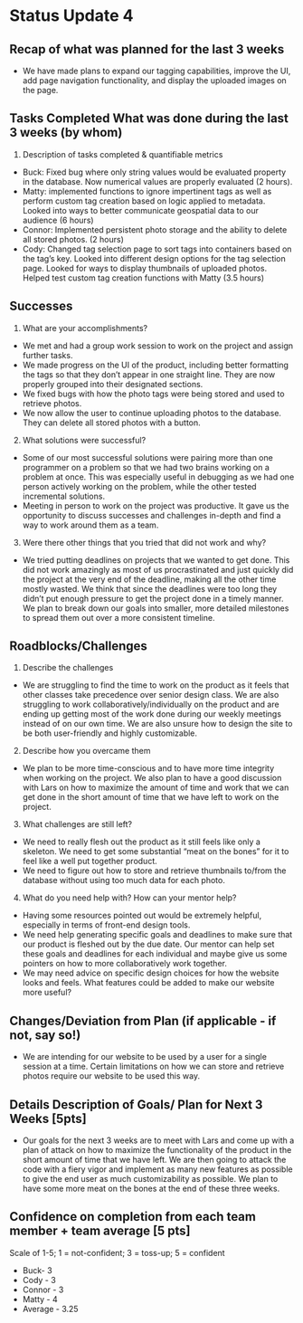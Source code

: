 # Status Update 4


## Recap of what was planned for the last 3 weeks 
- We have made plans to expand our tagging capabilities, improve the UI, add page navigation functionality, and display the uploaded images on the page. 
## Tasks Completed What was done during the last 3 weeks (by whom) 
1. Description of tasks completed & quantifiable metrics
- Buck: Fixed bug where only string values would be evaluated property in the database. Now numerical values are properly evaluated (2 hours).
- Matty: implemented functions to ignore impertinent tags as well as perform custom tag creation based on logic applied to metadata. Looked into ways to better communicate geospatial data to our audience (6 hours)
- Connor: Implemented persistent photo storage and the ability to delete all stored photos. (2 hours)
- Cody: Changed tag selection page to sort tags into containers based on the tag’s key. Looked into different design options for the tag selection page. Looked for ways to display thumbnails of uploaded photos. Helped test custom tag creation functions with Matty (3.5 hours)
## Successes
1. What are your accomplishments?
- We met and had a group work session to work on the project and assign further tasks.
- We made progress on the UI of the product, including better formatting the tags so that they don’t appear in one straight line. They are now properly grouped into their designated sections. 
- We fixed bugs with how the photo tags were being stored and used to retrieve photos.
- We now allow the user to continue uploading photos to the database. They can delete all stored photos with a button.
2. What solutions were successful?
- Some of our most successful solutions were pairing more than one programmer on a problem so that we had two brains working on a problem at once. This was especially useful in debugging as we had one person actively working on the problem, while the other tested incremental solutions.
- Meeting in person to work on the project was productive. It gave us the opportunity to discuss successes and challenges in-depth and find a way to work around them as a team.
3. Were there other things that you tried that did not work and why?
- We tried putting deadlines on projects that we wanted to get done. This did not work amazingly as most of us procrastinated and just quickly did the project at the very end of the deadline, making all the other time mostly wasted. We think that since the deadlines were too long they didn’t put enough pressure to get the project done in a timely manner. We plan to break down our goals into smaller, more detailed milestones to spread them out over a more consistent timeline.
## Roadblocks/Challenges
1. Describe the challenges
- We are struggling to find the time to work on the product as it feels that other classes take precedence over senior design class. We are also struggling to work collaboratively/individually on the product and are ending up getting most of the work done during our weekly meetings instead of on our own time. We are also unsure how to design the site to be both user-friendly and highly customizable.
2. Describe how you overcame them
- We plan to be more time-conscious and to have more time integrity when working on the project. We also plan to have a good discussion with Lars on how to maximize the amount of time and work that we can get done in the short amount of time that we have left to work on the project. 
3. What challenges are still left?
- We need to really flesh out the product as it still feels like only a skeleton. We need to get some substantial “meat on the bones” for it to feel like a well put together product.
- We need to figure out how to store and retrieve thumbnails to/from the database without using too much data for each photo.
4. What do you need help with? How can your mentor help?
- Having some resources pointed out would be extremely helpful, especially in terms of front-end design tools.
- We need help generating specific goals and deadlines to make sure that our product is fleshed out by the due date. Our mentor can help set these goals and deadlines for each individual and maybe give us some pointers on how to more collaboratively work together.
- We may need advice on specific design choices for how the website looks and feels. What features could be added to make our website more useful?
## Changes/Deviation from Plan ​(if applicable - if not, say so!)
- We are intending for our website to be used by a user for a single session at a time. Certain limitations on how we can store and retrieve photos require our website to be used this way.
## Details Description of Goals/ Plan for ​Next 3 Weeks [5pts]
- Our goals for the next 3 weeks are to meet with Lars and come up with a plan of attack on how to maximize the functionality of the product in the short amount of time that we have left. We are then going to attack the code with a fiery vigor and implement as many new features as possible to give the end user as much customizability as possible. We plan to have some more meat on the bones at the end of these three weeks. 
## Confidence on completion from each team member + team average [5 pts]
Scale of 1-5; 1 = not-confident; 3 = toss-up; 5 = confident
- Buck- 3
- Cody - 3
- Connor - 3
- Matty - 4
- Average - 3.25



